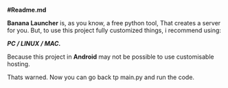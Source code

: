 **#Readme.md**


**Banana Launcher** is, as you know, a free python tool, That creates a server for you.
But, to use this project fully customized things, i recommend using:

***PC / LINUX / MAC.***

Because this project in **Android** may not be possible to use customisable hosting.

Thats warned. Now you can go back tp main.py and run the code.
